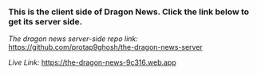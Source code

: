 ### This is the client side of Dragon News. Click the link below to get its server side.

_The dragon news server-side repo link:_ https://github.com/protap9ghosh/the-dragon-news-server

_Live Link:_ https://the-dragon-news-9c316.web.app